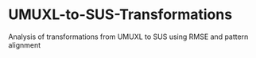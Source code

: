# UMUXL-to-SUS-Transformations
Analysis of transformations from UMUXL to SUS using RMSE and pattern alignment
